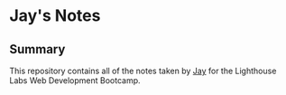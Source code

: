 # Jay's Notes

## Summary

This repository contains all of the notes taken by [Jay](https://github.com/JayMartensCodes) for the Lighthouse Labs Web Development Bootcamp.